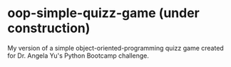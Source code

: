 # oop-simple-quizz-game (under construction)
 My version of a simple object-oriented-programming quizz game created for Dr. Angela Yu's Python Bootcamp challenge.
